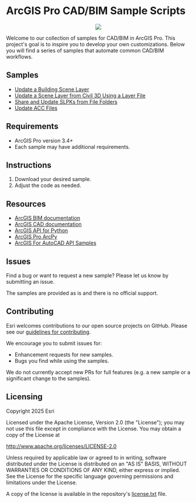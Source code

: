 # ArcGIS Pro CAD/BIM Sample Scripts
<p align="center">
  <img src= "https://github.com/user-attachments/assets/5559fc0e-50be-47c1-a1a3-a0853986fa06"
</p>
  
Welcome to our collection of samples for CAD/BIM in ArcGIS Pro. This project's goal is to inspire you to develop your own customizations. Below you will find a series of samples that automate common CAD/BIM workflows. 

## Samples
- [Update a Building Scene Layer](Samples/Update%20a%20Building%20Scene%20Layer)
- [Update a Scene Layer from Civil 3D Using a Layer File](Samples/Update%20a%20Scene%20Layer%20from%20Civil%203D%20Using%20a%20Layer%20File)
- [Share and Update SLPKs from File Folders](Samples/Share%20and%20Update%20SLPKs%20from%20File%20Folders) 
- [Update ACC Files](Samples/Update%20ACC%20Files)

## Requirements
- ArcGIS Pro version 3.4+
- Each sample may have additional requirements. 

## Instructions
1. Download your desired sample. 
2. Adjust the code as needed.

## Resources
- [ArcGIS BIM documentation](https://pro.arcgis.com/en/pro-app/latest/help/data/revit/what-is-bim-data-.htm)
- [ArcGIS CAD documentation](https://pro.arcgis.com/en/pro-app/latest/help/data/cad/what-is-cad-data.htm)
- [ArcGIS API for Python](https://developers.arcgis.com/python/latest/)
- [ArcGIS Pro ArcPy](https://pro.arcgis.com/en/pro-app/latest/arcpy/get-started/what-is-arcpy-.htm)
- [ArcGIS For AutoCAD API Samples](https://github.com/Esri/ArcGIS-for-AutoCAD-API-Samples)


## Issues
Find a bug or want to request a new sample? Please let us know by submitting an issue. 

The samples are provided as is and there is no official support.

## Contributing
Esri welcomes contributions to our open source projects on GitHub. Please see our [guidelines for contributing](https://github.com/esri/contributing). 

We encourage you to submit issues for:
- Enhancement requests for new samples.
- Bugs you find while using the samples.

We do not currently accept new PRs for full features (e.g. a new sample or a significant change to the samples).

## Licensing 
Copyright 2025 Esri

Licensed under the Apache License, Version 2.0 (the "License"); you may not use this file except in compliance with the License. You may obtain a copy of the License at

http://www.apache.org/licenses/LICENSE-2.0

Unless required by applicable law or agreed to in writing, software distributed under the License is distributed on an "AS IS" BASIS, WITHOUT WARRANTIES OR CONDITIONS OF ANY KIND, either express or implied. See the License for the specific language governing permissions and limitations under the License.

A copy of the license is available in the repository's [license.txt](license.txt) file.

